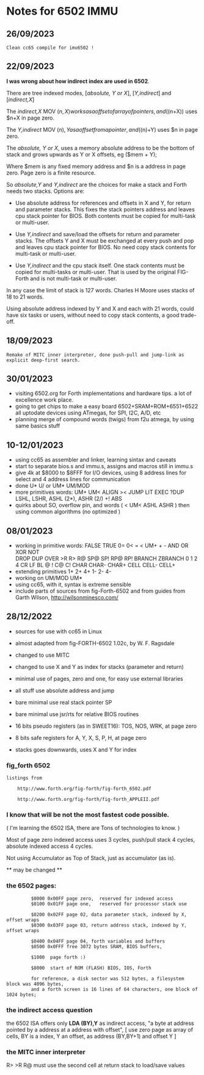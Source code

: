 # Notes for 6502 IMMU

## 26/09/2023

    Clean cc65 compile for imu6502 !

## 22/09/2023

**I was wrong about how indirect index are used in 6502**. 

There are tree indexed modes, [_absolute, Y or X_], [_Y,indirect_] and [_indirect,X_] 

The _indirect,X_ MOV ($n,X) works as a offset of array of pointers, and (($n+X)) uses $n+X in page zero. 

The _Y,indirect_ MOV ($n),Y as a offset from a pointer, and (($n)+Y) uses $n in page zero.
  
The _absolute, Y or X_, uses a memory absolute address to be the bottom of stack and grows upwards as Y or X offsets, eg ($mem + Y);

Where $mem is any fixed memory address and $n is a address in page zero. Page zero is a finite resource.

So _absolute,Y_ and _Y,indirect_ are the choices for make a stack and Forth needs two stacks. Options are:

- Use absolute address for references and offsets in X and Y, for return and parameter stacks. This fixes the stack pointers address and leaves cpu stack pointer for BIOS. Both contents must be copied for multi-task or multi-user. 

- Use _Y,indirect_ and save/load the offsets for return and parameter stacks. The offsets Y and X must be exchanged at every push and pop and leaves cpu stack pointer for BIOS. No need copy stack contents for multi-task or multi-user.

- Use _Y,indirect_ and the cpu stack itself. One stack contents must be copied for multi-tasks or multi-user. That is used by the original FIG-Forth and is not multi-task or multi-user.

In any case the limit of stack is 127 words. Charles H Moore uses stacks of 18 to 21 words. 

Using absolute address indexed by Y and X and each with 21 words, could have six tasks or users, without need to copy stack contents, a good trade-off.

## 18/09/2023

    Remake of MITC inner interpreter, done push-pull and jump-link as explicit deep-first search.

## 30/01/2023

- visiting 6502.org for Forth implementations and hardware tips. 
    a lot of excellence work place.
- going to get chips to make a easy board 6502+SRAM+ROM+6551+6522
    all uptodate devices using ATmegas, for SPI, I2C, A/D, etc
- planning merge of compound words (twigs) from f2u atmega, by using same
    basics stuff

## 10-12/01/2023

 - using cc65 as assembler and linker, learning sintax and caveats
 - start to separate bios.s and immu.s, assigns and macros still in immu.s
 - give 4k at $8000 to $8FFF for I/O devices, 
   using 8 address lines for select and 4 address lines for communication 
 - done U* U/ or UM* UM/MOD
 - more primitives words: UM+ UM< ALIGN >< JUMP LIT EXEC ?DUP 
    LSHL, LSHR, ASHL (2*), ASHR (2/) +! ABS
 - quirks about SO, overflow pin, and words ( < UM< ASHL ASHR ) then 
    using common algorithms (no optimized )

## 08/01/2023

 - working in primitive words: FALSE TRUE 0= 0< = < UM+ + - AND OR XOR NOT  
   DROP DUP OVER >R R> R@ SP@ SP! RP@ RP! BRANCH ZBRANCH 0 1 2 4 CR LF BL 
   @ ! C@ C! CHAR CHAR- CHAR+ CELL CELL- CELL+  
 - extending primitives 1+ 2+ 4+ 1- 2- 4- 
 - working on UM/MOD UM* 
 - using cc65, with it, syntax is extreme sensible
 - include parts of sources from fig-Forth-6502 and 
    from guides from Garth Wilson, http://wilsonminesco.com/

## 28/12/2022
 
 - sources for use with cc65 in Linux
 - almost adapted from fig-FORTH-6502 1.02c, by W. F. Ragsdale
 - changed to use MITC
 - changed to use X and Y as index for stacks (parameter and return)
 - minimal use of pages, zero and one, for easy use external libraries
 - all stuff use absolute address and jump

 - bare minimal use real stack pointer SP 
 - bare minimal use jsr/rts for relative BIOS routines
 - 16 bits pseudo registers (as in SWEET16): TOS, NOS, WRK, at page zero
 - 8 bits safe registers for A, Y, X, S, P, H, at page zero
 - stacks goes downwards, uses X and Y for index
 
 ### fig_forth 6502

    listings from 

        http://www.forth.org/fig-forth/fig-forth_6502.pdf

        http://www.forth.org/fig-forth/fig-forth_APPLEII.pdf

 ### I know that will be not the most fastest code possible.  
 
 ( I'm learning the 6502 ISA, there are Tons of technologies to know. )
 
 Most of page zero indexed access uses 3 cycles, 
 push/pull stack 4 cycles,
 absolute indexed access 4 cycles.

 Not using Accumulator as Top of Stack, just as accumulator (as is). 
 
 ** may be changed **
 
 ### the 6502 pages:
 
             $0000 0x00FF page zero,  reserved for indexed access
             $0100 0x01FF page one,   reserved for processor stack use
             
             $0200 0x02FF page 02, data parameter stack, indexed by X, offset wraps
             $0300 0x03FF page 03, return address stack, indexed by Y, offset wraps
             
             $0400 0x04FF page 04, forth variables and buffers 
             $0500 0x0FFF free 3072 bytes SRAM, BIOS buffers, 
             
             $1000  page forth :)
             
             $8000  start of ROM (FLASH) BIOS, IOS, Forth
             
             for reference, a disk sector was 512 bytes, a filesystem block was 4096 bytes, 
             and a forth screen is 16 lines of 64 characters, one block of 1024 bytes;
             
 ### the indirect access question

   the 6502 ISA offers only **LDA (BY),Y** as indirect access, "a byte at address pointed by a address at a address with offset",
   [ use zero page as array of cells, BY is a index, Y an offset, as address (BY,BY+1) and offset Y ] 

 ### the MITC inner interpreter

   R> >R R@ must use the second cell at return stack to load/save values
 
 
